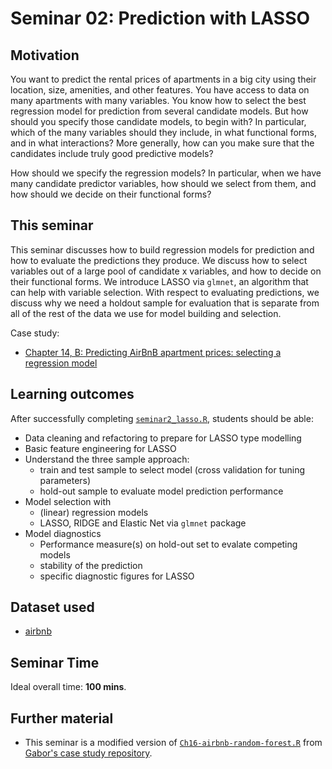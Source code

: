# Seminar 02: Prediction with LASSO 

## Motivation

You want to predict the rental prices of apartments in a big city using their location, size, amenities, and other features. You have access to data on many apartments with many variables. You know how to select the best regression model for prediction from several candidate models. But how should you specify those candidate models, to begin with? In particular, which of the many variables should they include, in what functional forms, and in what interactions? More generally, how can you make sure that the candidates include truly good predictive models?

How should we specify the regression models? In particular, when we have many candidate predictor variables, how should we select from them, and how should we decide on their functional forms?

## This seminar

This seminar discusses how to build regression models for prediction and how to evaluate the predictions they produce. We discuss how to select
variables out of a large pool of candidate x variables, and how to decide on their functional forms. We introduce LASSO via `glmnet`, an algorithm that can help with variable selection. With respect to evaluating predictions, we discuss why we need a holdout sample for evaluation that is separate from all of the rest of the data we use for model building and selection.

Case study:
  - [Chapter 14, B: Predicting AirBnB apartment prices: selecting a regression model](https://gabors-data-analysis.com/casestudies/#ch14b-predicting-airbnb-apartment-prices-selecting-a-regression-model)

## Learning outcomes
After successfully completing [`seminar2_lasso.R`](https://github.com/gabors-data-analysis/da-coding-rstats/blob/main/part-III-case-studies/seminar02-lasso-airbnb/codes/seminar2_lasso.R), students should be able:

  - Data cleaning and refactoring to prepare for LASSO type modelling
  - Basic feature engineering for LASSO
  - Understand the three sample approach:
    - train and test sample to select model (cross validation for tuning parameters)
    - hold-out sample to evaluate model prediction performance
  - Model selection with
    - (linear) regression models
    - LASSO, RIDGE and Elastic Net via `glmnet` package
  - Model diagnostics
    - Performance measure(s) on hold-out set to evalate competing models
    - stability of the prediction
    - specific diagnostic figures for LASSO

## Dataset used

  - [airbnb](https://gabors-data-analysis.com/datasets/#airbnb)

## Seminar Time

Ideal overall time: **100 mins**.


## Further material

  - This seminar is a modified version of [`Ch16-airbnb-random-forest.R`](https://github.com/gabors-data-analysis/da_case_studies/blob/master/ch16-airbnb-random-forest/Ch16-airbnb-random-forest.R) from [Gabor's case study repository](https://github.com/gabors-data-analysis/da_case_studies).

